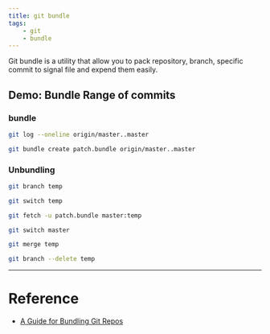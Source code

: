 ```yaml
---
title: git bundle
tags:
    - git
    - bundle
---
```

Git bundle is a utility that allow you to pack repository, branch, specific commit to signal file and expend them easily.

## Demo: Bundle Range of commits
### bundle
```bash title="view commits"
git log --oneline origin/master..master
```

```bash title="bundle commits"
git bundle create patch.bundle origin/master..master
```

### Unbundling

```bash title=""
git branch temp

git switch temp

git fetch -u patch.bundle master:temp

git switch master

git merge temp

git branch --delete temp
```

---

# Reference
- [A Guide for Bundling Git Repos](https://initialcommit.com/blog/git-bundle)